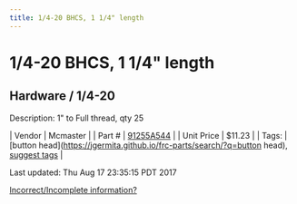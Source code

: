 ```yaml
---
title: 1/4-20 BHCS, 1 1/4" length
---
```


# 1/4-20 BHCS, 1 1/4" length
## Hardware / 1/4-20
Description: 	1" to Full thread, qty 25 

| Vendor | Mcmaster | 
| Part # | [91255A544](https://www.mcmaster.com/#91255A544) | 
| Unit Price | $11.23 | 
| Tags: | [button head](https://jgermita.github.io/frc-parts/search/?q=button head), [suggest tags](https://docs.google.com/forms/d/e/1FAIpQLSeWyY8v3RgOty-MyWmh9U0iivNYN_molChYyS-0U-o-kOAv_g/viewform) | 

Last updated: Thu Aug 17 23:35:15 PDT 2017

 [Incorrect/Incomplete information?](https://docs.google.com/forms/d/e/1FAIpQLSeWyY8v3RgOty-MyWmh9U0iivNYN_molChYyS-0U-o-kOAv_g/viewform)